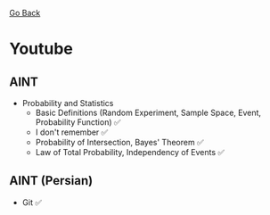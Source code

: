 [Go Back](https://github.com/arm-on/plan/blob/main/README.md)

# Youtube
## AINT
- Probability and Statistics
    - Basic Definitions (Random Experiment, Sample Space, Event, Probability Function) :white_check_mark:
    - I don't remember :white_check_mark:
    - Probability of Intersection, Bayes' Theorem :white_check_mark:
    - Law of Total Probability, Independency of Events :white_check_mark:
## AINT (Persian)
- Git :white_check_mark: